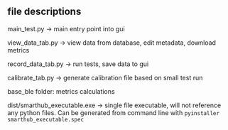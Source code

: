 ## file descriptions
main_test.py -> main entry point into gui

view_data_tab.py -> view data from database, edit metadata, download metrics

record_data_tab.py -> run tests, save data to gui

calibrate_tab.py -> generate calibration file based on small test run


base_ble folder: metrics calculations

dist/smarthub_executable.exe -> single file executable, will not reference any python files.  Can be generated from command line with ```pyinstaller smarthub_executable.spec```
